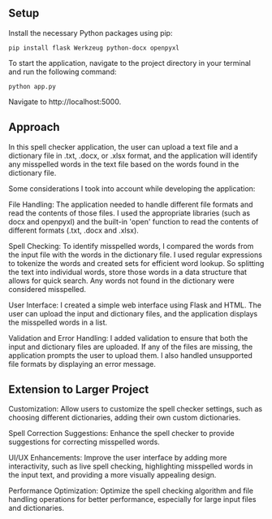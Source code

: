 ## **Setup**

Install the necessary Python packages using pip:

`pip install flask Werkzeug python-docx openpyxl`

To start the application, navigate to the project directory in your terminal and run the following command:

`python app.py`

Navigate to http://localhost:5000.

## **Approach**

In this spell checker application, the user can upload a text file and a dictionary file in .txt, .docx, or .xlsx format, and the application will identify any misspelled words in the text file based on the words found in the dictionary file. 

Some considerations I took into account while developing the application:

File Handling: The application needed to handle different file formats and read the contents of those files. I used the appropriate libraries (such as docx and openpyxl) and the built-in 'open' function to read the contents of different formats (.txt, .docx and .xlsx).

Spell Checking: To identify misspelled words, I compared the words from the input file with the words in the dictionary file. I used regular expressions to tokenize the words and created sets for efficient word lookup. So splitting the text into individual words, store those words in a data structure that allows for quick search. Any words not found in the dictionary were considered misspelled.

User Interface: I created a simple web interface using Flask and HTML. The user can upload the input and dictionary files, and the application displays the misspelled words in a list.

Validation and Error Handling: I added validation to ensure that both the input and dictionary files are uploaded. If any of the files are missing, the application prompts the user to upload them. I also handled unsupported file formats by displaying an error message.

## **Extension to Larger Project**

Customization: Allow users to customize the spell checker settings, such as choosing different dictionaries, adding their own custom dictionaries.

Spell Correction Suggestions: Enhance the spell checker to provide suggestions for correcting misspelled words. 

UI/UX Enhancements: Improve the user interface by adding more interactivity, such as live spell checking, highlighting misspelled words in the input text, and providing a more visually appealing design.

Performance Optimization: Optimize the spell checking algorithm and file handling operations for better performance, especially for large input files and dictionaries.
